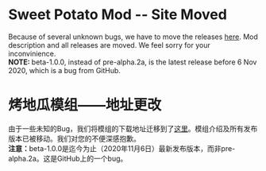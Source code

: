 # Sweet Potato Mod -- Site Moved  
Because of several unknown bugs, we have to move the releases [here](https://github.com/Rayawa/sweet_potato/releases). Mod description and all releases are moved. We feel sorry for your inconvinience.  
<b>NOTE:&nbsp;</b>beta-1.0.0, instead of pre-alpha.2a, is the latest release before 6 Nov 2020, which is a bug from GitHub.  
  
# 烤地瓜模组——地址更改
由于一些未知的Bug，我们将模组的下载地址迁移到了[这里](https://github.com/Rayawa/sweet_potato/releases)。模组介绍及所有发布版本已被移动。我们对您的不便深感抱歉。  
<b>注意：</b>beta-1.0.0是迄今为止（2020年11月6日）最新发布版本，而非pre-alpha.2a。这是GitHub上的一个bug。